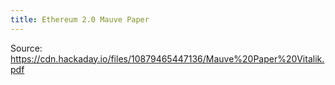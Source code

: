 ```yaml
---
title: Ethereum 2.0 Mauve Paper
---
```

Source: https://cdn.hackaday.io/files/10879465447136/Mauve%20Paper%20Vitalik.pdf

